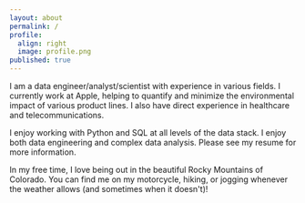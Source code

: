 ```yaml
---
layout: about
permalink: /
profile:
  align: right
  image: profile.png
published: true
---
```


I am a data engineer/analyst/scientist with experience in various fields. I currently work at Apple, helping to quantify and minimize the environmental impact of various product lines. I also have direct experience in healthcare and telecommunications. 

I enjoy working with Python and SQL at all levels of the data stack. I enjoy both data engineering and complex data analysis. Please see my resume for more information.

In my free time, I love being out in the beautiful Rocky Mountains of Colorado. You can find me on my motorcycle, hiking, or jogging whenever the weather allows (and sometimes when it doesn't)!